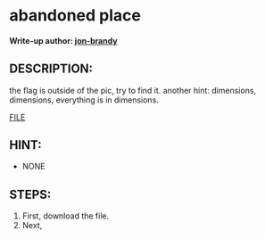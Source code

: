 # abandoned place
#### Write-up author: [jon-brandy](https://github.com/jon-brandy)
## DESCRIPTION:
the flag is outside of the pic, try to find it. another hint: dimensions, dimensions, everything is in dimensions.

[FILE](https://github.com/Bread-Yolk/ctflearnwu/blob/76801c3cf531f742622496ad6cae5038f09b6d14/Assets/Forensic/abandoned%20place/abondoned_street_challenge2.jpg)

## HINT:
- NONE

## STEPS:
1. First, download the file.
2. Next, 
